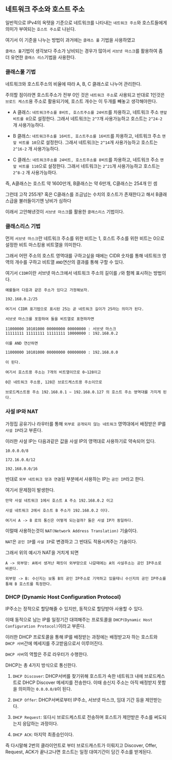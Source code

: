 ## 네트워크 주소와 호스트 주소

일반적으로 IPv4의 옥텟을 기준으로 네트워크를 나타내는 `네트워크 주소`와 호스트들에게 의미가 부여되는 `호스트 주소`로 나뉜다.

여기서 이 기준을 나누는 방법이 과거에는 `클래스 풀` 기법을 사용하였고

`클래스 풀`기법이 생각보다 주소가 낭비되는 경우가 많아서 `서브넷 마스크`를 활용하여 좀 더 유연한 `클래스 리스`기법을 사용한다.

### 클래스풀 기법

네트워크와 호스트주소의 비율에 따라 A, B, C 클래스로 나누어 관리한다.

주의할 점이라면 호스트주소가 전부 0인 것은 `네트워크 주소`로 사용되고 반대로 1인것은 `브로드 케스트`용 주소로 활용되기에, 호스트 개수는 이 두개를 빼놓고 생각해야한다.

- A 클래스: `네트워크주소를 8비트, 호스트주소를 24비트`를 차용하고, 네트워크 주소 `맨앞 비트를 0`으로 설정한다. 그래서 네트워크는 `2^7`개 사용가능하고 호스트는 `2^24-2` 개 사용가능하다.

- B 클래스: `네트워크주소를 16비트, 호스트주소를 16비트`를 차용하고, 네트워크 주소 `맨앞 비트를 10`으로 설정한다. 그래서 네트워크는 `2^14`개 사용가능하고 호스트는 `2^16-2` 개 사용가능하다.

- C 클래스: `네트워크주소를 24비트, 호스트주소를 8비트`를 차용하고, 네트워크 주소 `맨앞 비트를 110`으로 설정한다. 그래서 네트워크는 `2^21`개 사용가능하고 호스트는 `2^8-2` 개 사용가능하다.

즉, A클래스는 호스트 약 1600만개, B클래스는 약 6만개, C클래스는 254개 인 셈

그런데 고작 255개? 혹은 C클래스를 조금넘는 수치의 호스트가 존재한다고 해서 B클래스급을 불러들이기엔 낭비가 심하다

이래서 고안해낸것이 `서브넷 마스크`를 활용한 `클래스리스` 기법이다.

### 클래스리스 기법

먼저 `서브넷 마스크`란 네트워크 주소를 위한 비트는 1, 호스트 주소를 위한 비트는 0으로 설정한 비트 마스킹용 비트열을 의미한다.

그래서 어떤 주소의 호스트 영역대를 구하고싶을 때에는 CIDR 숫자를 통해 네트워크 영역의 개수를 구하고 비트열 `AND`연산의 결과를 통해 구할 수 있다.

여기서 `CIDR`이란 서브넷 마스크에서 네트워크 주소의 길이를 `/`와 함께 표시하는 방법이다.

```
예를들어 다음과 같은 주소가 있다고 가정해보자.

192.168.0.2/25

여기서 CIDR 표기법으로 표시된 25는 곧 네트워크 길이가 25라는 의미가 된다.

서브넷 마스크를 포함하여 둘을 비트열로 표현하자면

11000000 10101000 00000000 00000000 : 서브넷 마스크
11111111 11111111 11111111 10000000 : 192.168.0.2

이를 AND 연산하면

11000000 10101000 00000000 00000000 : 192.168.0.0

이 된다.

여기서 호스트용 주소는 7개의 비트열이므로 0~128이고 

0은 네트워크 주소용, 128은 브로드케스트용 주소이므로

브로드케스트용 주소 192.168.0.1 ~ 192.168.0.127 의 호스트 주소 영역대를 가지게 된다.
```

### 사설 IP와 NAT

가정집 공유기나 라우터를 통해 `외부로 공개되지 않는 네트워크` 영역대에서 배정받은 IP를 `사설 IP`라고 부른다.

이러한 사설 IP는 다음과같은 값을 사설 IP의 영역대로 사용하기로 약속되어 있다.

```
10.0.0.0/8

172.16.0.0/12

192.168.0.0/16
```

반대로 `외부 네트워크 망과 연결`된 부분에서 사용하는 IP는 `공인 IP`라고 한다.

여기서 문제점이 발생한다.

```
만약 사설 네트워크 1에서 호스트 A 주소 192.168.0.2 이고

사설 네트워크 2에서 호스트 B 주소가 192.168.0.2 이다.

여기서 A -> B 로의 통신은 어떻게 되는걸까? 둘은 사설 IP가 동일하다.
```

이럴때 사용하는것이 `NAT(Network Address Translation)` 기술이다.

`NAT`은 `공인 IP`를 `사설 IP`로 변경하고 그 반대도 적용시켜주는 기술이다.

그래서 위의 예시가 NAT을 거치게 되면

```
A -> 외부망: A에서 생겨난 패킷이 외부망으로 나갈때에는 A의 사설주소는 공인 IP주소로 바뀐다.

외부망 -> B: 수신지는 보통 B의 공인 IP주소로 기억하고 있을테니 수신지의 공인 IP주소를 통해 B 호스트를 특정한다.
```

### DHCP (Dynamic Host Configuration Protocol)

IP주소는 정적으로 할당해줄 수 있지만, 동적으로 할당받아 사용할 수 있다.

이때 동적으로 남는 IP를 일정기간 대여해주는 프로토콜을 `DHCP(Dynamic Host Configuration Protocol)`이라고 부른다.

이러한 DHCP 프로토콜을 통해 IP를 배정받는 과정에는 배정받고자 하는 호스트와 `DHCP 서버`간에 메세지를 주고받음으로서 이루어진다.

`DHCP 서버`의 역할은 주로 라우터가 수행한다.

DHCP는 총 4가지 방식으로 통신한다.

1. `DHCP Discover`: DHCP서버를 찾기위해 호스트가 속한 네트워크 내에 브로드케스트로 DHCP Discover 메세지를 전송한다. 이때 송신지 주소는 아직 배정받지 못함을 의미하는 `0.0.0.0/8`이 된다.

2. `DHCP Offer`: DHCP서버로부터 IP주소, 서브넷 마스크, 임대 기간 등을 제안받는다.

3. `DHCP Request`: 또다시 브로드케스트로 전송하며 호스트가 제안받은 주소를 써도되는지 응답하는 과정이다.

4. `DHCP ACK`: 마지막 최종승인이다.

즉 다시말해 2번의 클라이언트로 부터 브로드캐스트가 이뤄지고 Discover, Offer, Request, ACK가 끝나고나면 호스트는 일정 대여기간이 담긴 주소를 받게된다.
